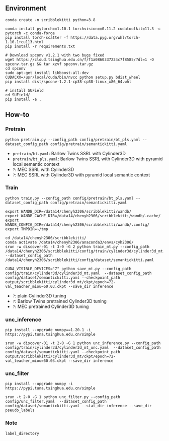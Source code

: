 ## Environment

```shell
conda create -n scribblekitti python=3.8

conda install pytorch==1.10.1 torchvision==0.11.2 cudatoolkit=11.3 -c pytorch -c conda-forge
pip install torch-scatter -f https://data.pyg.org/whl/torch-1.10.1+cu113.html
pip install -r requirements.txt

# Download spconv v1.2.1 with two bugs fixed 
wget https://cloud.tsinghua.edu.cn/f/f1a0860337224c7f8585/?dl=1 -O spconv.tar.gz && tar xzvf spconv.tar.gz
cd spconv
sudo apt-get install libboost-all-dev
CUDACXX=/usr/local/cuda/bin/nvcc python setup.py bdist_wheel
pip install dist/spconv-1.2.1-cp38-cp38-linux_x86_64.whl

# install SUField
cd SUField/
pip install -e . 
```

## How-to

### Pretrain

```shell
python pretrain.py --config_path config/pretrain/bt_pls.yaml --dataset_config_path config/pretrain/semantickitti.yaml
```

* `pretrain/bt.yaml`: Barlow Twins SSRL with Cylinder3D
* `pretrain/bt_pls.yaml`: Barlow Twins SSRL with Cylinder3D with pyramid local semantic context 
* `?`: MEC SSRL with Cylinder3D
* `?`: MEC SSRL with Cylinder3D with pyramid local semantic context

### Train

```shell
python train.py --config_path config/pretrain/bt_pls.yaml --dataset_config_path config/pretrain/semantickitti.yaml

export WANDB_DIR=/data14/chenyh2306/scribblekitti/wandb/
export WANDB_CACHE_DIR=/data14/chenyh2306/scribblekitti/wandb/.cache/
export WANDB_CONFIG_DIR=/data14/chenyh2306/scribblekitti/wandb/.config/
export TMPDIR=~/tmp

cd /data14/chenyh2306/scribblekitti/
conda activate /data14/chenyh2306/anaconda3/envs/cyh2306/
srun -w discover-01 -t 3-0 -G 2 python train_mt.py --config_path /data14/chenyh2306/scribblekitti/config/train/cylinder3d/cylinder3d_mt.yaml --dataset_config_path /data14/chenyh2306/scribblekitti/config/dataset/semantickitti.yaml

CUDA_VISIBLE_DEVICES="7" python save_mt.py --config_path config/train/cylinder3d/cylinder3d_mt.yaml  --dataset_config_path config/dataset/semantickitti.yaml --checkpoint_path output/scribblekitti/cylinder3d_mt/ckpt/epoch=72-val_teacher_miou=60.03.ckpt --save_dir inference
```
* `?`: plain Cylinder3D tuning
* `?`: Barlow Twins pretrained Cylinder3D tuning
* `?`: MEC pretrained Cylinder3D tuning

### unc_inference
```shell
pip install --upgrade numpy==1.20.1 -i https://pypi.tuna.tsinghua.edu.cn/simple

srun -w discover-01 -t 2-0 -G 1 python unc_inference.py --config_path config/train/cylinder3d/cylinder3d_mt_unc.yaml  --dataset_config_path config/dataset/semantickitti.yaml --checkpoint_path output/scribblekitti/cylinder3d_mt/ckpt/epoch=72-val_teacher_miou=60.03.ckpt --save_dir inference

```
### unc_filter
```shell
pip install --upgrade numpy -i https://pypi.tuna.tsinghua.edu.cn/simple

srun -t 2-0 -G 1 python unc_filter.py --config_path config/unc_filter.yaml  --dataset_config_path config/dataset/semantickitti.yaml --stat_dir inference --save_dir pseudo_labels
```

### Note

`label_directory`